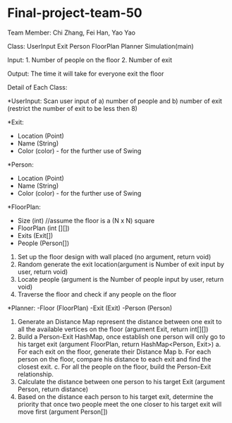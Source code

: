 # Final-project-team-50
Team Member: Chi Zhang, Fei Han, Yao Yao

Class:
	UserInput
	Exit
	Person
	FloorPlan
	Planner
	Simulation(main)
	
Input:
	1. Number of people on the floor
	2. Number of exit
	
Output:
	The time it will take for everyone exit the floor
	

Detail of Each Class:

*UserInput:
Scan user input of a) number of people and b) number of exit
(restrict the number of exit to be less then 8)

*Exit:
- Location (Point)
- Name (String)
- Color (color) - for the further use of Swing

*Person:
- Location (Point)
- Name (String)
- Color (color) - for the further use of Swing

*FloorPlan:
- Size (int) //assume the floor is a (N x N) square
- FloorPlan (int [][])
- Exits (Exit[])
- People (Person[])
1. Set up the floor design with wall placed (no argument, return void)
2. Random generate the exit location(argument is Number of exit input by user, return void)
3. Locate people (argument is the Number of people input by user, return void)
4. Traverse the floor and check if any people on the floor

*Planner:
-Floor (FloorPlan)
-Exit (Exit)
-Person (Person)
1. Generate an Distance Map represent the distance between one exit to all the available vertices on the floor (argument Exit, return int[][])
2. Build a Person-Exit HashMap, once establish one person will only go to his target exit (argument FloorPlan, return HashMap<Person, Exit>)
	a. For each exit on the floor, generate their Distance Map
	b. For each person on the floor, compare his distance to each exit and find the closest exit.
	c. For all the people on the floor, build the Person-Exit relationship.
3. Calculate the distance between one person to his target Exit (argument Person, return distance)
4. Based on the distance each person to his target exit, determine the priority that once two people meet the one closer to his target exit will move first (argument Person[])


 




